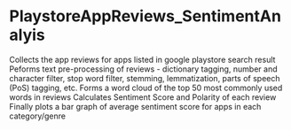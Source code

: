 # PlaystoreAppReviews_SentimentAnalyis
Collects the app reviews for apps listed in google playstore search result
Peforms text pre-processing of reviews - dictionary tagging, number and character filter, stop word filter, stemming, lemmatization, parts of speech (PoS) tagging, etc.
Forms a word cloud of the top 50 most commonly used words in reviews
Calculates Sentiment Score and Polarity of each review
Finally plots a bar graph of average sentiment score for apps in each category/genre
